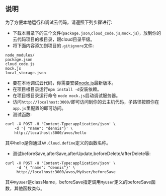 ## 说明

为了方便本地运行和调试云代码，请遵照下列步骤进行:

* 下载本目录下的三个文件(`package.json`,`cloud_code.js`,`mock.js`)，放到你的云代码项目的根目录，跟cloud目录平级。
* 将下面内容添加到项目的`.gitignore`文件:

```
node_modules/
package.json
cloud_code.js
mock.js
local_storage.json
```

* 要在本地调试云代码，你需要安装[node.js](http://nodejs.org)最新版本。
* 在项目根目录运行`npm install -d`安装依赖。
* 在项目根目录运行命令 `node mock.js`启动调试服务器。
* 访问`http://localhost:3000/`即可访问到你的云主机代码，子路径按照你在`app.js`里配置的即可访问。
* 测试函数:

```
curl -X POST -H 'Content-Type:application/json' \
    -d '{ "name": "dennis"}' \
    http://localhost:3000/avos/hello
```
其中hello是你通过`AV.Cloud.define`定义的函数名称。

* 测试beforeSave,afterSave,afterUpdate,beforeDelete/afterDelete等:

```
curl -X POST -H 'Content-Type:application/json' \
     -d '{ "name": "dennis"}' \
	 http://localhost:3000/avos/MyUser/beforeSave
```
其中`MyUser`是className，beforeSave指定调用`MyUser`定义的beforeSave函数，其他函数类似。
